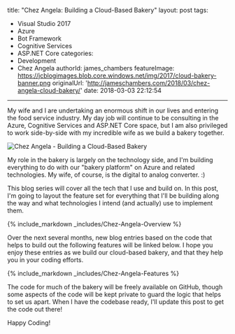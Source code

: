 title: "Chez Angela: Building a Cloud-Based Bakery"
layout: post
tags:
  - Visual Studio 2017
  - Azure
  - Bot Framework
  - Cognitive Services
  - ASP.NET Core
categories:
  - Development
  - Chez Angela
authorId: james_chambers
featureImage: https://jcblogimages.blob.core.windows.net/img/2017/cloud-bakery-banner.png
originalUrl: 'http://jameschambers.com/2018/03/chez-angela-cloud-bakery/'
date: 2018-03-03 22:12:54
---

My wife and I are undertaking an enormous shift in our lives and entering the food service industry. My day job will continue to be consulting in the Azure, Cognitive Services and ASP.NET Core space, but I am also privileged to work side-by-side with my incredible wife as we build a bakery together.

![Chez Angela - Building a Cloud-Based Bakery](https://jcblogimages.blob.core.windows.net/img/2017/cloud-bakery-banner.png)

My role in the bakery is largely on the technology side, and I'm building everything to do with our "bakery platform" on Azure and related technologies. My wife, of course, is the digital to analog converter. :)

<!-- more -->

This blog series will cover all the tech that I use and build on. In this post, I'm going 
to layout the feature set for everything that I'll be building along the way and what 
technologies I intend (and actually) use to implement them.

{% include_markdown _includes/Chez-Angela-Overview %}

Over the next several months, new blog entries based on the code that helps to build out the following features will be linked below. I hope you enjoy these entries as we build our cloud-based bakery, and that they help you in your coding efforts.

{% include_markdown _includes/Chez-Angela-Features %}

The code for much of the bakery will be freely available on GitHub, though some aspects of the code will be kept private to guard the logic that helps to set us apart. When I have the codebase ready, I'll update this post to get the code out there!

Happy Coding!

